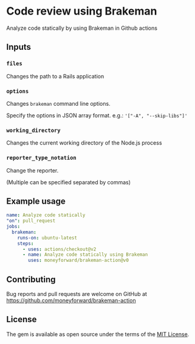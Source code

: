 # Code review using Brakeman

Analyze code statically by using Brakeman in Github actions

## Inputs

### `files`

Changes the path to a Rails application

### `options`

Changes `brakeman` command line options.

Specify the options in JSON array format.
e.g.: `'["-A", "--skip-libs"]'`

### `working_directory`

Changes the current working directory of the Node.js process

### `reporter_type_notation`

Change the reporter.

(Multiple can be specified separated by commas)

## Example usage

```yaml
name: Analyze code statically
"on": pull_request
jobs:
  brakeman:
    runs-on: ubuntu-latest
    steps:
      - uses: actions/checkout@v2
      - name: Analyze code statically using Brakeman
        uses: moneyforward/brakeman-action@v0
```

## Contributing
Bug reports and pull requests are welcome on GitHub at https://github.com/moneyforward/brakeman-action

## License
The gem is available as open source under the terms of the [MIT License](https://opensource.org/licenses/MIT).
